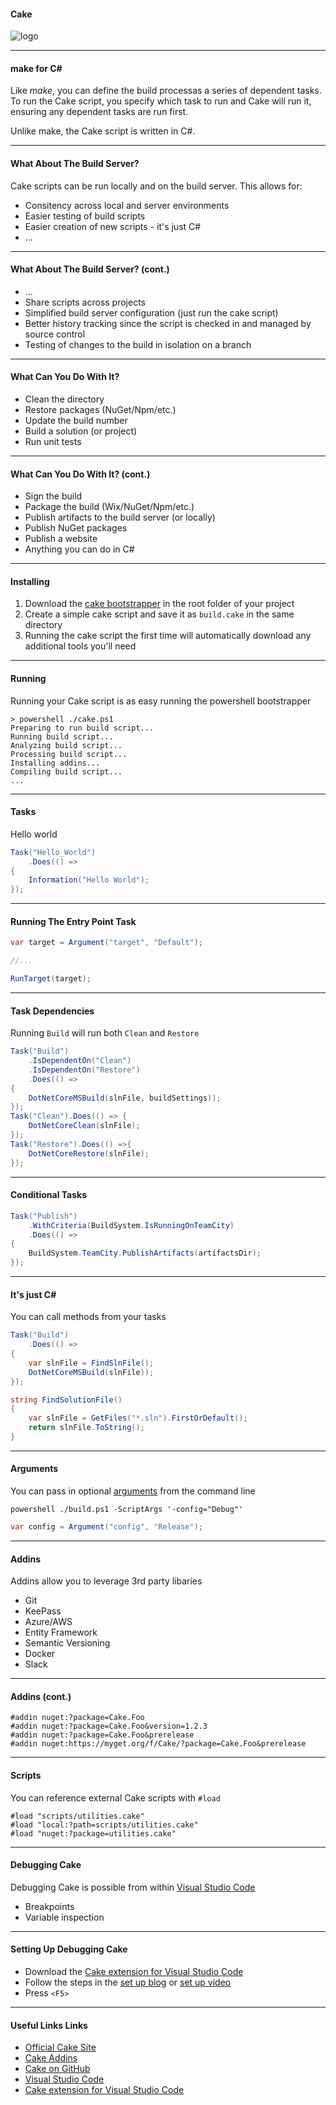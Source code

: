 #### Cake

![logo](img/cake-build-logo.png)


---

#### make for C&#35;

Like *make*, you can define the build processas a series of dependent tasks.  To run the Cake script, you specify which task to run and Cake will run it, ensuring any dependent tasks are run first.

Unlike make, the Cake script is written in C#.

--- 

#### What About The Build Server?

Cake scripts can be run locally and on the build server. This allows for:

* Consitency across local and server environments
* Easier testing of build scripts
* Easier creation of new scripts - it's just C#
* ...

---
#### What About The Build Server? (cont.)

* ...
* Share scripts across projects
* Simplified build server configuration (just run the cake script)
* Better history tracking since the script is checked in and managed by source control
* Testing of changes to the build in isolation on a branch

--- 

#### What Can You Do With It?

* Clean the directory
* Restore packages (NuGet/Npm/etc.)
* Update the build number
* Build a solution (or project)
* Run unit tests

--- 

#### What Can You Do With It? (cont.)

* Sign the build
* Package the build (Wix/NuGet/Npm/etc.)
* Publish artifacts to the build server (or locally)
* Publish NuGet packages 
* Publish a website
* Anything you can do in C#

--- 

#### Installing

1. Download the [cake bootstrapper](https://raw.githubusercontent.com/cake-build/resources/master/build.ps1) in the root folder of your project
2. Create a simple cake script and save it as `build.cake` in the same directory
3. Running the cake script the first time will automatically download any additional tools you'll need

---

#### Running 

Running your Cake script is as easy running the powershell bootstrapper

```
> powershell ./cake.ps1
Preparing to run build script...
Running build script...
Analyzing build script...
Processing build script...
Installing addins...
Compiling build script...
...
```

---

#### Tasks

Hello world

```csharp
Task("Hello_World")
    .Does(() =>
{
    Information("Hello World");
});
```

---

#### Running The Entry Point Task

```csharp
var target = Argument("target", "Default");

//...

RunTarget(target);
```

---
#### Task Dependencies

Running `Build` will run both `Clean` and `Restore`

```csharp
Task("Build")
    .IsDependentOn("Clean")
    .IsDependentOn("Restore")
    .Does(() =>
{
    DotNetCoreMSBuild(slnFile, buildSettings));
});
Task("Clean").Does(() => {
    DotNetCoreClean(slnFile);
});
Task("Restore").Does(() =>{
    DotNetCoreRestore(slnFile);
});
```
---

#### Conditional Tasks

```csharp
Task("Publish")
    .WithCriteria(BuildSystem.IsRunningOnTeamCity)
    .Does(() =>
{
    BuildSystem.TeamCity.PublishArtifacts(artifactsDir);
});
```

---

#### It's just C&#35;

You can call methods from your tasks

```csharp
Task("Build")
    .Does(() =>
{
    var slnFile = FindSlnFile();
    DotNetCoreMSBuild(slnFile));
});

string FindSolutionFile()
{
    var slnFile = GetFiles("*.sln").FirstOrDefault();
    return slnFile.ToString();
}
```

---

#### Arguments

You can pass in optional [arguments](https://cakebuild.net/docs/fundamentals/args-and-environment-vars) from the command line

```
powershell ./build.ps1 -ScriptArgs '-config="Debug"'
```

```csharp
var config = Argument("config", "Release");
```

---

#### Addins

Addins allow you to leverage 3rd party libaries

* Git
* KeePass
* Azure/AWS
* Entity Framework
* Semantic Versioning
* Docker
* Slack

---

#### Addins (cont.)

```
#addin nuget:?package=Cake.Foo
#addin nuget:?package=Cake.Foo&version=1.2.3
#addin nuget:?package=Cake.Foo&prerelease
#addin nuget:https://myget.org/f/Cake/?package=Cake.Foo&prerelease
```

---

#### Scripts

You can reference external Cake scripts with `#load`

```
#load "scripts/utilities.cake"
#load "local:?path=scripts/utilities.cake"
#load "nuget:?package=utilities.cake"
```

---

#### Debugging Cake

Debugging Cake is possible from within [Visual Studio Code](https://code.visualstudio.com/)

* Breakpoints
* Variable inspection

---

#### Setting Up Debugging Cake

* Download the [Cake extension for Visual Studio Code](https://marketplace.visualstudio.com/items?itemName=cake-build.cake-vscode)
* Follow the steps in the [set up blog](https://cakebuild.net/blog/2016/09/debug-cake-vscode) or [set up video](https://www.youtube.com/watch?time_continue=486&v=zzZuysl3xSg) 
* Press `<F5>`

---
#### Useful Links Links

* [Official Cake Site](http://cakebuild.net/)
* [Cake Addins](https://cakebuild.net/addins/)
* [Cake on GitHub](https://github.com/cake-build/cake)
* [Visual Studio Code](https://code.visualstudio.com/)
* [Cake extension for Visual Studio Code](https://marketplace.visualstudio.com/items?itemName=cake-build.cake-vscode)